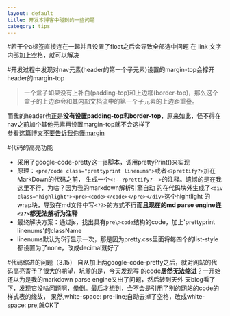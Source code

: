 ```yaml
---
layout: default
title: 开发本博客中碰到的一些问题
category: tips
---
```

#若干个a标签直接连在一起并且设置了float之后会导致全部选中问题
在<a> link </a>文字内部加上空格，就可以解决

#开发过程中发现对nav元素(header的第一个子元素)设置的margin-top会撑开header的margin-top
>一个盒子如果没有上补白(padding-top)和上边框(border-top)，那么这个盒子的上边距会和其内部文档流中的第一个子元素的上边距重叠。

而我的header也正是**没有设置padding-top和border-top**，原来如此，怪不得在nav之前加个其他元素再设置margin-top就不会这样了  
参看这篇博文[不要告诉我你懂margin](http://www.hicss.net/do-not-tell-me-you-understand-margin/)

#代码的高亮功能
+ 采用了google-code-pretty这一js脚本，调用prettyPrint()来实现
+ 原理：`<pre/code class="prettyprint linenums">`或者`<?prettify?>`加在MarkDown的代码之前，
生成一个`<!--?prettify?-->`的注释。遗憾的是在我这里不行，为啥？因为我的markdown解析引擎自动
的在代码块外生成了`<div class="highlight"><pre><code></code></pre></div>`这个hightlight
的wrap块，导致在md文件中写`<??>`的方式不行**而且现在的md parse engine连`<??>`都无法解析为注释**
+ 最终解决方案：通过js，找出具有`pre\>code`结构的code，加上'prettyprint linenums'的className
+ linenums默认为5行显示一次，那是因为pretty.css里面将每四个的list-style都设置为了none，改成decimal就好了

#代码缩进的问题（3.15）
自从加上两google-code-pretty之后，就对网站的代码高亮寄予了很大的期望，坑爹的是，今天发现写
的code**居然无法缩进**？一开始还以为是我的markdown parse engine又出了问题，然后转到天外
天blog看了下，发现它没啥问题啊，晕倒。最后才想到，会不会是引用了别的网站的code的样式表的缘故，
果然,white-space: pre-line;自动去掉了空格，改成white-space: pre;就OK了


